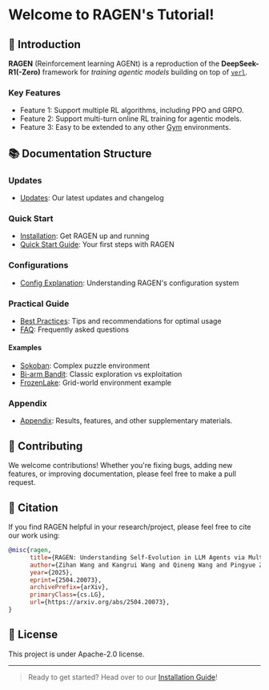 # Welcome to RAGEN's Tutorial!

## 🚀 Introduction

**RAGEN** (Reinforcement learning AGENt) is a reproduction of the **DeepSeek-R1(-Zero)** framework for *training agentic models* building on top of [`verl`](https://github.com/volcengine/verl).

### Key Features

- Feature 1: Support multiple RL algorithms, including PPO and GRPO.
- Feature 2: Support multi-turn online RL training for agentic models.
- Feature 3: Easy to be extended to any other [Gym](https://gymnasium.farama.org/) environments.

## 📚 Documentation Structure

### Updates
- [Updates](updates.md): Our latest updates and changelog

### Quick Start
- [Installation](quickstart/installation.md): Get RAGEN up and running
- [Quick Start Guide](quickstart/quick_start.md): Your first steps with RAGEN

### Configurations
<!-- - [Practical Usage Config Flow](configurations/config_flow.md): Understand how configs are passed from command lines to the training script -->
- [Config Explanation](configurations/config_exp1.md): Understanding RAGEN's configuration system


### Practical Guide
- [Best Practices](practical_guide/best_practices.md): Tips and recommendations for optimal usage
- [FAQ](practical_guide/faq.md): Frequently asked questions

#### Examples
- [Sokoban](practical_guide/examples/sokoban.md): Complex puzzle environment
- [Bi-arm Bandit](practical_guide/examples/bi_arm_bandit.md): Classic exploration vs exploitation
- [FrozenLake](practical_guide/examples/frozenlake.md): Grid-world environment example

### Appendix
- [Appendix](appendix.md): Results, features, and other supplementary materials.

## 🤝 Contributing

We welcome contributions! Whether you're fixing bugs, adding new features, or improving documentation, please feel free to make a pull request.

## 📖 Citation

If you find RAGEN helpful in your research/project, please feel free to cite our work using:

```bibtex
@misc{ragen,
      title={RAGEN: Understanding Self-Evolution in LLM Agents via Multi-Turn Reinforcement Learning}, 
      author={Zihan Wang and Kangrui Wang and Qineng Wang and Pingyue Zhang and Linjie Li and Zhengyuan Yang and Kefan Yu and Minh Nhat Nguyen and Licheng Liu and Eli Gottlieb and Monica Lam and Yiping Lu and Kyunghyun Cho and Jiajun Wu and Li Fei-Fei and Lijuan Wang and Yejin Choi and Manling Li},
      year={2025},
      eprint={2504.20073},
      archivePrefix={arXiv},
      primaryClass={cs.LG},
      url={https://arxiv.org/abs/2504.20073}, 
}
```

## 📝 License

This project is under Apache-2.0 license.

---

> Ready to get started? Head over to our [Installation Guide](quickstart/installation.md)!